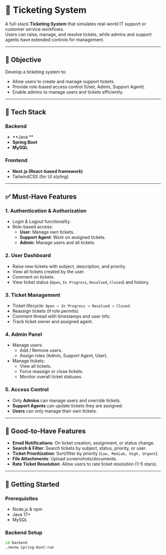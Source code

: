 # 🎫 Ticketing System

A full-stack **Ticketing System** that simulates real-world IT support or customer service workflows.  
Users can raise, manage, and resolve tickets, while admins and support agents have extended controls for management.

---

## 📌 Objective
Develop a ticketing system to:
- Allow users to create and manage support tickets.
- Provide role-based access control (User, Admin, Support Agent).
- Enable admins to manage users and tickets efficiently.

---

## 🧰 Tech Stack

### Backend
- **Java **
- **Spring Boot**
- **MySQL**

### Frontend
- **Next.js (React-based framework)**
- TailwindCSS (for UI styling)

---

## ✅ Must-Have Features

### 1. Authentication & Authorization
- Login & Logout functionality.
- Role-based access:
  - **User**: Manage own tickets.
  - **Support Agent**: Work on assigned tickets.
  - **Admin**: Manage users and all tickets.

### 2. User Dashboard
- Raise new tickets with subject, description, and priority.
- View all tickets created by the user.
- Comment on tickets.
- View ticket status (`Open`, `In Progress`, `Resolved`, `Closed`) and history.

### 3. Ticket Management
- Ticket lifecycle: `Open → In Progress → Resolved → Closed`.
- Reassign tickets (if role permits).
- Comment thread with timestamps and user info.
- Track ticket owner and assigned agent.

### 4. Admin Panel
- Manage users:
  - Add / Remove users.
  - Assign roles (Admin, Support Agent, User).
- Manage tickets:
  - View all tickets.
  - Force reassign or close tickets.
  - Monitor overall ticket statuses.

### 5. Access Control
- Only **Admins** can manage users and override tickets.
- **Support Agents** can update tickets they are assigned.
- **Users** can only manage their own tickets.

---

## 🌟 Good-to-Have Features

- **Email Notifications**: On ticket creation, assignment, or status change.
- **Search & Filter**: Search tickets by subject, status, priority, or user.
- **Ticket Prioritization**: Sort/filter by priority (`Low, Medium, High, Urgent`).
- **File Attachments**: Upload screenshots/documents.
- **Rate Ticket Resolution**: Allow users to rate ticket resolution (1–5 stars).

---

## 🚀 Getting Started

### Prerequisites
- Node.js & npm
- Java 17+
- MySQL

### Backend Setup
```bash
cd backend
./mvnw spring-boot:run
